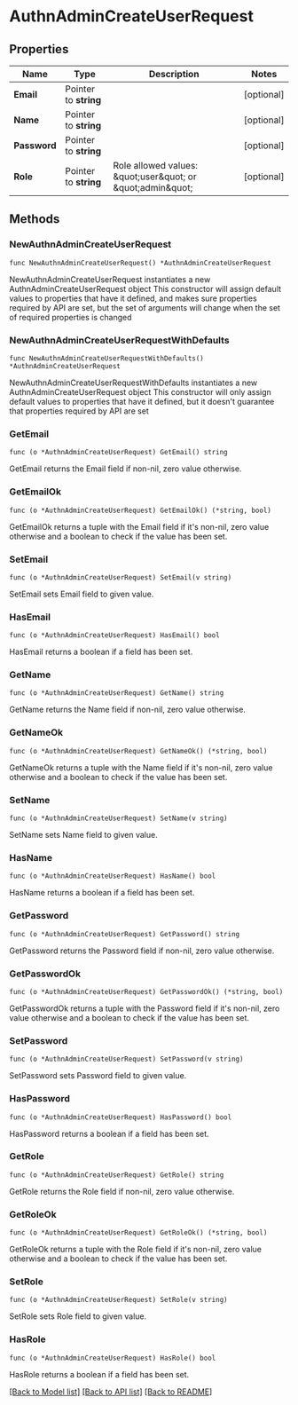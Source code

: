 # AuthnAdminCreateUserRequest

## Properties

Name | Type | Description | Notes
------------ | ------------- | ------------- | -------------
**Email** | Pointer to **string** |  | [optional] 
**Name** | Pointer to **string** |  | [optional] 
**Password** | Pointer to **string** |  | [optional] 
**Role** | Pointer to **string** | Role allowed values: \&quot;user\&quot; or \&quot;admin\&quot; | [optional] 

## Methods

### NewAuthnAdminCreateUserRequest

`func NewAuthnAdminCreateUserRequest() *AuthnAdminCreateUserRequest`

NewAuthnAdminCreateUserRequest instantiates a new AuthnAdminCreateUserRequest object
This constructor will assign default values to properties that have it defined,
and makes sure properties required by API are set, but the set of arguments
will change when the set of required properties is changed

### NewAuthnAdminCreateUserRequestWithDefaults

`func NewAuthnAdminCreateUserRequestWithDefaults() *AuthnAdminCreateUserRequest`

NewAuthnAdminCreateUserRequestWithDefaults instantiates a new AuthnAdminCreateUserRequest object
This constructor will only assign default values to properties that have it defined,
but it doesn't guarantee that properties required by API are set

### GetEmail

`func (o *AuthnAdminCreateUserRequest) GetEmail() string`

GetEmail returns the Email field if non-nil, zero value otherwise.

### GetEmailOk

`func (o *AuthnAdminCreateUserRequest) GetEmailOk() (*string, bool)`

GetEmailOk returns a tuple with the Email field if it's non-nil, zero value otherwise
and a boolean to check if the value has been set.

### SetEmail

`func (o *AuthnAdminCreateUserRequest) SetEmail(v string)`

SetEmail sets Email field to given value.

### HasEmail

`func (o *AuthnAdminCreateUserRequest) HasEmail() bool`

HasEmail returns a boolean if a field has been set.

### GetName

`func (o *AuthnAdminCreateUserRequest) GetName() string`

GetName returns the Name field if non-nil, zero value otherwise.

### GetNameOk

`func (o *AuthnAdminCreateUserRequest) GetNameOk() (*string, bool)`

GetNameOk returns a tuple with the Name field if it's non-nil, zero value otherwise
and a boolean to check if the value has been set.

### SetName

`func (o *AuthnAdminCreateUserRequest) SetName(v string)`

SetName sets Name field to given value.

### HasName

`func (o *AuthnAdminCreateUserRequest) HasName() bool`

HasName returns a boolean if a field has been set.

### GetPassword

`func (o *AuthnAdminCreateUserRequest) GetPassword() string`

GetPassword returns the Password field if non-nil, zero value otherwise.

### GetPasswordOk

`func (o *AuthnAdminCreateUserRequest) GetPasswordOk() (*string, bool)`

GetPasswordOk returns a tuple with the Password field if it's non-nil, zero value otherwise
and a boolean to check if the value has been set.

### SetPassword

`func (o *AuthnAdminCreateUserRequest) SetPassword(v string)`

SetPassword sets Password field to given value.

### HasPassword

`func (o *AuthnAdminCreateUserRequest) HasPassword() bool`

HasPassword returns a boolean if a field has been set.

### GetRole

`func (o *AuthnAdminCreateUserRequest) GetRole() string`

GetRole returns the Role field if non-nil, zero value otherwise.

### GetRoleOk

`func (o *AuthnAdminCreateUserRequest) GetRoleOk() (*string, bool)`

GetRoleOk returns a tuple with the Role field if it's non-nil, zero value otherwise
and a boolean to check if the value has been set.

### SetRole

`func (o *AuthnAdminCreateUserRequest) SetRole(v string)`

SetRole sets Role field to given value.

### HasRole

`func (o *AuthnAdminCreateUserRequest) HasRole() bool`

HasRole returns a boolean if a field has been set.


[[Back to Model list]](../README.md#documentation-for-models) [[Back to API list]](../README.md#documentation-for-api-endpoints) [[Back to README]](../README.md)


